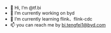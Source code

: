- 👋 Hi, I’m @tf.bi
- 🔭 I’m currently working on byd
- 🌱 I’m currently learning flink、flink-cdc
- 📫 you can reach me by bi.tengfei1@byd.com

<!---
tfbi/tfbi is a ✨ special ✨ repository because its `README.md` (this file) appears on your GitHub profile.
You can click the Preview link to take a look at your changes.
--->
